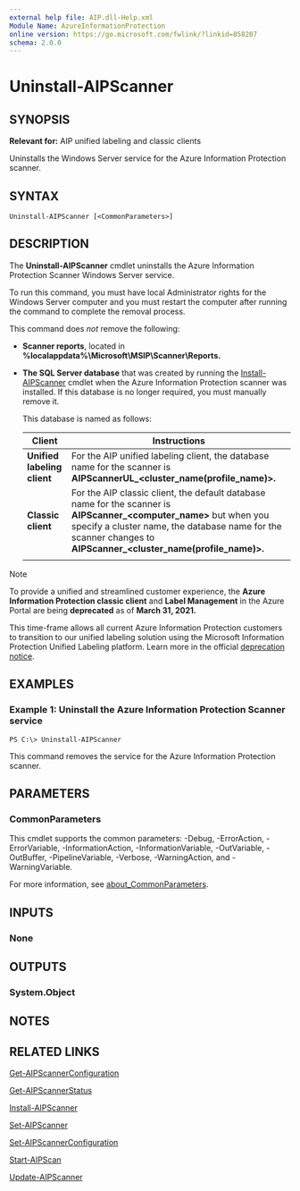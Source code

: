 ```yaml
---
external help file: AIP.dll-Help.xml
Module Name: AzureInformationProtection
online version: https://go.microsoft.com/fwlink/?linkid=858207
schema: 2.0.0
---
```


# Uninstall-AIPScanner

## SYNOPSIS
**Relevant for:** AIP unified labeling and classic clients

Uninstalls the Windows Server service for the Azure Information Protection scanner.

## SYNTAX

```
Uninstall-AIPScanner [<CommonParameters>]
```

## DESCRIPTION
The **Uninstall-AIPScanner** cmdlet uninstalls the Azure Information Protection Scanner Windows Server service. 

To run this command, you must have local Administrator rights for the Windows Server computer and you must restart the computer after running the command to complete the removal process.

This command does *not* remove the following:

- **Scanner reports**, located in **%localappdata%\Microsoft\MSIP\Scanner\Reports.**

- **The SQL Server database** that was created by running the [Install-AIPScanner](./Install-AIPScanner.md) cmdlet when the Azure Information Protection scanner was installed. If this database is no longer required, you must manually remove it. 

    This database is named as follows:

    |Client  |Instructions  |
    |---------|---------|
    |**Unified labeling client**     |  For the AIP unified labeling client, the database name for the scanner is **AIPScannerUL_\<cluster_name(profile_name)>.**       |
    |**Classic client**     |  For the AIP classic client, the default database name for the scanner is **AIPScanner_\<computer_name>** but when you specify a cluster name, the database name for the scanner changes to **AIPScanner_\<cluster_name(profile_name)>.**       |
    | | |


> [!NOTE]
> To provide a unified and streamlined customer experience, the **Azure Information Protection classic client** and **Label Management** in the Azure Portal are being **deprecated** as of **March 31, 2021.** 
> 
> This time-frame allows all current Azure Information Protection customers to transition to our unified labeling solution using the Microsoft Information Protection Unified Labeling platform. Learn more in the official [deprecation notice](https://aka.ms/aipclassicsunset).

## EXAMPLES

### Example 1: Uninstall the Azure Information Protection Scanner service
```
PS C:\> Uninstall-AIPScanner
```

This command removes the service for the Azure Information Protection scanner.

## PARAMETERS

### CommonParameters
This cmdlet supports the common parameters: -Debug, -ErrorAction, -ErrorVariable, -InformationAction, -InformationVariable, -OutVariable, -OutBuffer, -PipelineVariable, -Verbose, -WarningAction, and -WarningVariable. 

For more information, see [about_CommonParameters](/powershell/module/microsoft.powershell.core/about/about_commonparameters).

## INPUTS

### None

## OUTPUTS

### System.Object

## NOTES

## RELATED LINKS

[Get-AIPScannerConfiguration](./Get-AIPScannerConfiguration.md)

[Get-AIPScannerStatus](./Get-AIPScannerStatus.md)

[Install-AIPScanner](./Install-AIPScanner.md)

[Set-AIPScanner](./Set-AIPScanner.md)

[Set-AIPScannerConfiguration](./Set-AIPScannerConfiguration.md)

[Start-AIPScan](./Start-AIPScan.md)

[Update-AIPScanner](./Update-AIPScanner.md)